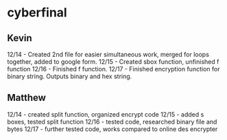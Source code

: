 # cyberfinal
## Kevin
12/14 - Created 2nd file for easier simultaneous work, merged for loops together, added to google form.
12/15 - Created sbox function, unfinished f function
12/16 - Finished f function.
12/17 - Finished encryption function for binary string. Outputs binary and hex string.
## Matthew
12/14 - created split function, organized encrypt code
12/15 - added s boxes, tested split function
12/16 - tested code, researched binary file and bytes
12/17 - further tested code, works compared to online des encrypter
